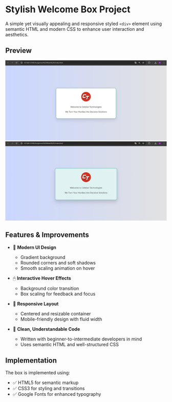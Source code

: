 # Stylish Welcome Box Project

A simple yet visually appealing and responsive styled `<div>` element using semantic HTML and modern CSS to enhance user interaction and aesthetics.

## Preview

![Stylish Welcome Box Preview](./img9.jpg)
![Stylish Welcome Box Preview](./img10.jpg)

## Features & Improvements

- 🎨 **Modern UI Design**  
  - Gradient background  
  - Rounded corners and soft shadows  
  - Smooth scaling animation on hover  

- 🖱 **Interactive Hover Effects**  
  - Background color transition  
  - Box scaling for feedback and focus  

- 📱 **Responsive Layout**  
  - Centered and resizable container  
  - Mobile-friendly design with fluid width  

- 🧠 **Clean, Understandable Code**  
  - Written with beginner-to-intermediate developers in mind  
  - Uses semantic HTML and well-structured CSS  

## Implementation

The box is implemented using:
- ✅ HTML5 for semantic markup
- ✅ CSS3 for styling and transitions
- ✅ Google Fonts for enhanced typography


